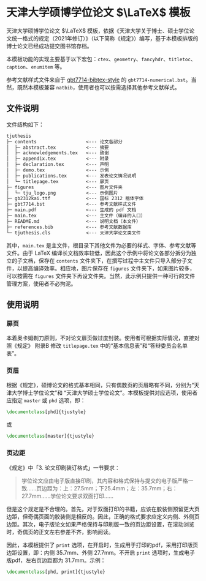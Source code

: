 # 天津大学硕博学位论文 $\LaTeX$ 模板

天津大学硕博学位论文 $\LaTeX$ 模板，依据《天津大学关于博士、硕士学位论文统一格式的规定（2021年修订）》（以下简称《规定》）编写，基于本模板排版的博士论文已经成功提交图书馆存档。

本模板功能的实现主要基于以下宏包：`ctex`、`geometry`、`fancyhdr`、`titletoc`、`caption`、`enumitem` 等。

参考文献样式文件来自于 [gbt7714-bibtex-style](https://github.com/zepinglee/gbt7714-bibtex-style) 的 `gbt7714-numerical.bst`。当然，既然本模板兼容 `natbib`，使用者也可以按需选择其他参考文献样式。

## 文件说明

文件结构如下：

```txt
tjuthesis
├─ contents                  <--- 论文各部分 
│  ├─ abstract.tex           <--- 摘要       
│  ├─ acknowledgements.tex   <--- 致谢
│  ├─ appendix.tex           <--- 附录        
│  ├─ declaration.tex        <--- 声明  
│  ├─ demo.tex               <--- 示例           
│  ├─ publications.tex       <--- 发表论文情况说明  
│  └─ titlepage.tex          <--- 扉页       
├─ figures                   <--- 图片文件夹
│  └─ tju_logo.png           <--- 示例图片  
├─ gb2312kai.ttf             <--- 国标 2312 楷体字体
├─ gbt7714.bst               <--- 参考文献样式文件
├─ main.pdf                  <--- 生成的 pdf 文档               
├─ main.tex                  <--- 主文件（编译的入口）
├─ README.md                 <--- 说明文档（本文件）
├─ references.bib            <--- 参考文献数据库
└─ tjuthesis.cls             <--- 天津大学论文类文件
```

其中，`main.tex` 是主文件，根目录下其他文件为必要的样式、字体、参考文献等文件。由于 LaTeX 编译长文档效率较低，因此这个示例中将论文各部分拆分为独立的子文档，保存在 `contents` 文件夹下，在撰写过程中主文件只导入部分子文件，以提高编译效率。相应地，图片保存在 `figures` 文件夹下，如果图片较多，可以按需在 `figures` 文件夹下再设文件夹。当然，此示例只提供一种可行的文件管理方案，使用者不必拘泥。

## 使用说明

### 扉页


本着奥卡姆剃刀原则，不对论文扉页做过度封装。使用者可根据实际情况，直接对照《规定》
附录B 修改 `titlepage.tex` 中的“基本信息表”和“答辩委员会名单表”。

### 页眉

根据《规定》，硕博论文的格式基本相同，只有偶数页的页眉略有不同，分别为“天津大学博士学位论文”和 “天津大学硕士学位论文”。本模板提供对应选项，使用者应指定 `master` 或 `phd` 选项，即：

```latex
\documentclass[phd]{tjustyle}
```

或

```latex
\documentclass[master]{tjustyle}
```

### 页边距

《规定》中「3. 论文印刷装订格式」一节要求：
> 学位论文应由电子版直接印刷，其内容和格式保持与提交的电子版严格一致……页边距为：上：27.5mm；下25.4mm；左：35.7mm；右：27.7mm……学位论文要求双面打印……

但是这个规定是不合理的。首先，对于双面打印的书籍，应该在胶装侧预留更大页边距，但奇偶页面的胶装侧是相反的。因此，正确的格式要求应定义内侧、外侧页边距。其次，电子版论文如果严格保持与印刷版一致的页边距设置，在滚动浏览时，奇偶页的正文左右参差不齐，影响阅读。

因此，本模板提供了 `print` 选项，在开启时，生成用于打印的pdf，采用打印版页边距设置，即：内侧 35.7mm、外侧 27.7mm。不开启 `print` 选项时，生成电子版pdf，左右页边距都为 31.7mm。示例：

```latex
\documentclass[phd, print]{tjustyle}
```
